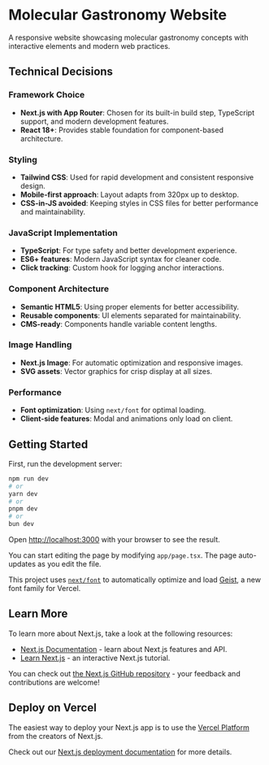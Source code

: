 # Molecular Gastronomy Website

A responsive website showcasing molecular gastronomy concepts with interactive elements and modern web practices.

## Technical Decisions

### Framework Choice
- **Next.js with App Router**: Chosen for its built-in build step, TypeScript support, and modern development features.
- **React 18+**: Provides stable foundation for component-based architecture.

### Styling
- **Tailwind CSS**: Used for rapid development and consistent responsive design.
- **Mobile-first approach**: Layout adapts from 320px up to desktop.
- **CSS-in-JS avoided**: Keeping styles in CSS files for better performance and maintainability.

### JavaScript Implementation
- **TypeScript**: For type safety and better development experience.
- **ES6+ features**: Modern JavaScript syntax for cleaner code.
- **Click tracking**: Custom hook for logging anchor interactions.

### Component Architecture
- **Semantic HTML5**: Using proper elements for better accessibility.
- **Reusable components**: UI elements separated for maintainability.
- **CMS-ready**: Components handle variable content lengths.

### Image Handling
- **Next.js Image**: For automatic optimization and responsive images.
- **SVG assets**: Vector graphics for crisp display at all sizes.

### Performance
- **Font optimization**: Using `next/font` for optimal loading.
- **Client-side features**: Modal and animations only load on client.

## Getting Started

First, run the development server:

```bash
npm run dev
# or
yarn dev
# or
pnpm dev
# or
bun dev
```

Open [http://localhost:3000](http://localhost:3000) with your browser to see the result.

You can start editing the page by modifying `app/page.tsx`. The page auto-updates as you edit the file.

This project uses [`next/font`](https://nextjs.org/docs/app/building-your-application/optimizing/fonts) to automatically optimize and load [Geist](https://vercel.com/font), a new font family for Vercel.

## Learn More

To learn more about Next.js, take a look at the following resources:

- [Next.js Documentation](https://nextjs.org/docs) - learn about Next.js features and API.
- [Learn Next.js](https://nextjs.org/learn) - an interactive Next.js tutorial.

You can check out [the Next.js GitHub repository](https://github.com/vercel/next.js) - your feedback and contributions are welcome!

## Deploy on Vercel

The easiest way to deploy your Next.js app is to use the [Vercel Platform](https://vercel.com/new?utm_medium=default-template&filter=next.js&utm_source=create-next-app&utm_campaign=create-next-app-readme) from the creators of Next.js.

Check out our [Next.js deployment documentation](https://nextjs.org/docs/app/building-your-application/deploying) for more details.
